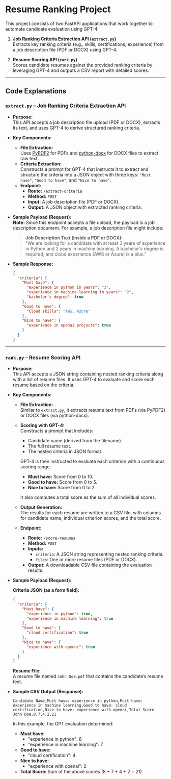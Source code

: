 # Resume Ranking Project

This project consists of two FastAPI applications that work together to automate candidate evaluation using GPT-4:

1. **Job Ranking Criteria Extraction API (`extract.py`)**  
   Extracts key ranking criteria (e.g., skills, certifications, experience) from a job description file (PDF or DOCX) using GPT-4.

2. **Resume Scoring API (`rank.py`)**  
   Scores candidate resumes against the provided ranking criteria by leveraging GPT-4 and outputs a CSV report with detailed scores.

---

## Code Explanations

### `extract.py` – Job Ranking Criteria Extraction API

- **Purpose:**  
  This API accepts a job description file upload (PDF or DOCX), extracts its text, and uses GPT-4 to derive structured ranking criteria.

- **Key Components:**
  - **File Extraction:**  
    Uses [PyPDF2](https://pypi.org/project/PyPDF2/) for PDFs and [python-docx](https://pypi.org/project/python-docx/) for DOCX files to extract raw text.
  - **Criteria Extraction:**  
    Constructs a prompt for GPT-4 that instructs it to extract and structure the criteria into a JSON object with three keys: `"Must have"`, `"Good to have"`, and `"Nice to have"`.
  - **Endpoint:**  
    - **Route:** `/extract-criteria`  
    - **Method:** `POST`  
    - **Input:** A job description file (PDF or DOCX).  
    - **Output:** A JSON object with extracted ranking criteria.

- **Sample Payload (Request):**  
  **Note:** Since this endpoint accepts a file upload, the payload is a job description document. For example, a job description file might include:
  > **Job Description Text (inside a PDF or DOCX):**  
  > "We are looking for a candidate with at least 3 years of experience in Python and 2 years in machine learning. A bachelor's degree is required, and cloud experience (AWS or Azure) is a plus."

- **Sample Response:**  

  ```json
  {
    "criteria": {
      "Must have": {
        "experience in python in years": "3",
        "experience in machine learning in years": "2",
        "bachelor's degree": true
      },
      "Good to have": {
        "Cloud skills": "AWS, Azure"
      },
      "Nice to have": {
        "experience in openai projects": true
      }
    }
  }
  ```

---

### `rank.py` – Resume Scoring API

- **Purpose:**  
  This API accepts a JSON string containing nested ranking criteria along with a list of resume files. It uses GPT-4 to evaluate and score each resume based on the criteria.

- **Key Components:**
  - **File Extraction:**  
    Similar to `extract.py`, it extracts resume text from PDFs (via PyPDF2) or DOCX files (via python-docx).
  - **Scoring with GPT-4:**  
    Constructs a prompt that includes:
    - Candidate name (derived from the filename).
    - The full resume text.
    - The nested criteria in JSON format.
    
    GPT-4 is then instructed to evaluate each criterion with a continuous scoring range:
    - **Must have:** Score from 0 to 10.
    - **Good to have:** Score from 0 to 5.
    - **Nice to have:** Score from 0 to 2.
    
    It also computes a total score as the sum of all individual scores.
  - **Output Generation:**  
    The results for each resume are written to a CSV file, with columns for candidate name, individual criterion scores, and the total score.
  - **Endpoint:**  
    - **Route:** `/score-resumes`  
    - **Method:** `POST`  
    - **Inputs:**  
      - `criteria`: A JSON string representing nested ranking criteria.
      - `files`: One or more resume files (PDF or DOCX).
    - **Output:** A downloadable CSV file containing the evaluation results.

- **Sample Payload (Request):**  

  **Criteria JSON (as a form field):**

  ```json
  {
    "criteria": {
      "Must have": {
        "experience in python": true,
        "experience in machine learning": true
      },
      "Good to have": {
        "cloud certification": true
      },
      "Nice to have": {
        "experience with openai": true
      }
    }
  }
  ```

  **Resume File:**  
  A resume file named `John Doe.pdf` that contains the candidate’s resume text.

- **Sample CSV Output (Response):**

  ```csv
  Candidate Name,Must have: experience in python,Must have: experience in machine learning,Good to have: cloud certification,Nice to have: experience with openai,Total Score
  John Doe,8,7,4,2,21
  ```

  In this example, the GPT evaluation determined:
  - **Must have:**  
    - "experience in python": 8  
    - "experience in machine learning": 7  
  - **Good to have:**  
    - "cloud certification": 4  
  - **Nice to have:**  
    - "experience with openai": 2  
  - **Total Score:** Sum of the above scores (8 + 7 + 4 + 2 = 21)
